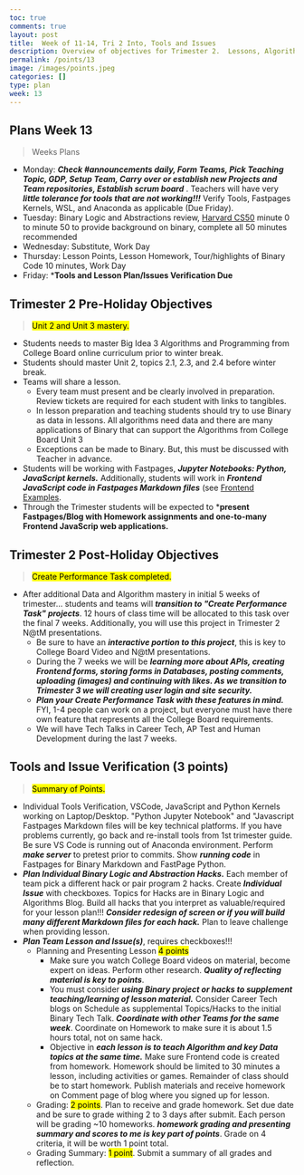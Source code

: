 ```yaml
---
toc: true
comments: true
layout: post
title:  Week of 11-14, Tri 2 Into, Tools and Issues
description: Overview of objectives for Trimester 2.  Lessons, Algorithms, and Create Performance Task.
permalink: /points/13
image: /images/points.jpeg
categories: []
type: plan
week: 13
---
```


## Plans Week 13
> Weeks Plans
- Monday: ***Check #announcements daily, Form Teams, Pick Teaching Topic, GDP, Setup Team, Carry over or establish new Projects and Team repositories, Establish scrum board*** . Teachers will have very ***little tolerance for tools that are not working!!!***  Verify Tools, Fastpages Kernels, WSL, and Anaconda as applicable (Due Friday).
- Tuesday: Binary Logic and Abstractions review, [Harvard CS50](https://cs50.harvard.edu/x/2022/weeks/0/) minute 0 to minute 50 to provide background on binary, complete all 50 minutes recommended
- Wednesday: Substitute, Work Day
- Thursday: Lesson Points, Lesson Homework, Tour/highlights of Binary Code 10 minutes, Work Day
- Friday: ***Tools and Lesson Plan/Issues Verification Due**

## Trimester 2 Pre-Holiday Objectives
> <mark>Unit 2 and Unit 3 mastery.</mark>
- Students needs to master Big Idea 3 Algorithms and Programming from College Board online curriculum prior to winter break.
- Students should master Unit 2, topics 2.1, 2.3, and 2.4 before winter break.
- Teams will share a lesson.
    - Every team must present and be clearly involved in preparation.  Review tickets are required for each student with links to tangibles.
    - In lesson preparation and teaching students should try to use Binary as data in lessons.  All algorithms need data and there are many applications of Binary that can support the Algorithms from College Board Unit 3 
     - Exceptions can be made to Binary.  But, this must be discussed with Teacher in advance.
- Students will be working with Fastpages, ***Jupyter Notebooks: Python, JavaScript kernels.*** Additionally, students will work in ***Frontend JavaScript code in Fastpages Markdown files*** (see [Frontend Examples](https://nighthawkcoders.github.io/APCSP/frontend/overview).
- Through the Trimester students will be expected to ***present Fastpages/Blog with Homework assignments and one-to-many Frontend JavaScrip web applications.**

## Trimester 2 Post-Holiday Objectives
> <mark>Create Performance Task completed.</mark>
- After additional Data and Algorithm mastery in initial 5 weeks of trimester... students and teams will ***transition to "Create Performance Task" projects***.  12 hours of class time will be allocated to this task over the final 7 weeks.  Additionally, you will use this project in Trimester 2 N@tM presentations.  
    - Be sure to have an ***interactive portion to this project***, this is key to College Board Video and N@tM presentations.
    - During the 7 weeks we will be ***learning more about APIs, creating Frontend forms, storing forms in Databases, posting comments, uploading (images) and continuing with likes.  As we transition to Trimester 3 we will creating user login and site security.***
    - ***Plan your Create Performance Task with these features in mind.*** FYI, 1-4 people can work on a project, but everyone must have there own feature that represents all the College Board requirements.
    - We will have Tech Talks in Career Tech, AP Test and Human Development during the last 7 weeks.

## Tools and Issue Verification (3 points)
> <mark>Summary of Points.</mark>
- Individual Tools Verification, VSCode, JavaScript and Python Kernels working on Laptop/Desktop.  "Python Jupyter Notebook" and "Javascript Fastpages Markdown files will be key technical platforms.  If you have problems currently, go back and re-install tools from 1st trimester guide.  Be sure VS Code is running out of Anaconda environment.  Perform ***make server*** to pretest prior to commits.  Show ***running code*** in Fastpages for Binary Markdown and FastPage Python. 
- ***Plan Individual Binary Logic and Abstraction Hacks.***  Each member of team pick a different hack or pair program 2 hacks.  Create ***Individual Issue*** with checkboxes. Topics for Hacks are in Binary Logic and Algorithms Blog.  Build all hacks that you interpret as valuable/required for your lesson plan!!!  ***Consider redesign of screen or if you will build many different Markdown files for each hack.*** Plan to leave challenge when providing lesson.
- ***Plan Team Lesson and Issue(s)***, requires checkboxes!!!
    - Planning and Presenting Lesson <mark>4 points</mark>
        - Make sure you watch College Board videos on material, become expert on ideas.  Perform other research.  ***Quality of reflecting material is key to points***.  
        - You must consider ***using Binary project or hacks to supplement teaching/learning of lesson material.*** Consider Career Tech blogs on Schedule as supplemental Topics/Hacks to the initial Binary Tech Talk.  ***Coordinate with other Teams for the same week***.  Coordinate on Homework to make sure it is about 1.5 hours total, not on same hack.
        - Objective in ***each lesson is to teach Algorithm and key Data topics at the same time.***  Make sure Frontend code is created from homework.  Homework should be limited to 30 minutes a lesson, including activities or games.  Remainder of class should be to start homework.  Publish materials and receive homework on Comment page of blog where you signed up for lesson.
    - Grading: <mark>2 points</mark>.  Plan to receive and grade homework.  Set due date and be sure to grade withing 2 to 3 days after submit.  Each person will be grading ~10 homeworks.  ***homework grading and presenting summary and scores to me is key part of points***.  Grade on 4 criteria, it will be worth 1 point total.
    - Grading Summary: <mark>1 point</mark>.  Submit a summary of all grades and reflection.
   